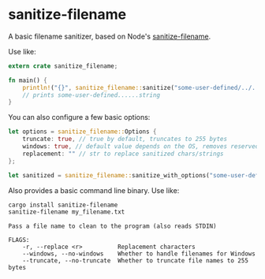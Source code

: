 # sanitize-filename

A basic filename sanitizer, based on Node's [sanitize-filename](https://www.npmjs.com/package/sanitize-filename).

Use like:

```rust
extern crate sanitize_filename;

fn main() {
    println!("{}", sanitize_filename::sanitize("some-user-defined/../../../string"));
    // prints some-user-defined......string
}
```

You can also configure a few basic options:

```rust
let options = sanitize_filename::Options {
    truncate: true, // true by default, truncates to 255 bytes
    windows: true, // default value depends on the OS, removes reserved names like `con` from start of strings on Windows
    replacement: "" // str to replace sanitized chars/strings
};

let sanitized = sanitize_filename::sanitize_with_options("some-user-defined/../../../string", options);
```

Also provides a basic command line binary. Use like:

```bash
cargo install sanitize-filename
sanitize-filename my_filename.txt
```

```
Pass a file name to clean to the program (also reads STDIN)

FLAGS:
    -r, --replace <r>          Replacement characters
    --windows, --no-windows    Whether to handle filenames for Windows
    --truncate, --no-truncate  Whether to truncate file names to 255 bytes
```
